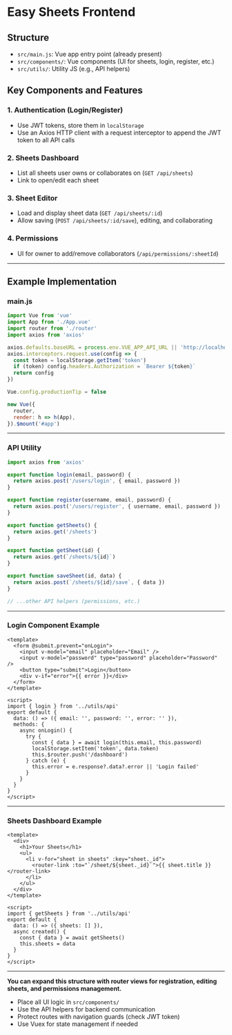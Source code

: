 # Easy Sheets Frontend

## Structure
- `src/main.js`: Vue app entry point (already present)
- `src/components/`: Vue components (UI for sheets, login, register, etc.)
- `src/utils/`: Utility JS (e.g., API helpers)

## Key Components and Features

### 1. Authentication (Login/Register)
- Use JWT tokens, store them in `localStorage`
- Use an Axios HTTP client with a request interceptor to append the JWT token to all API calls

### 2. Sheets Dashboard
- List all sheets user owns or collaborates on (`GET /api/sheets`)
- Link to open/edit each sheet

### 3. Sheet Editor
- Load and display sheet data (`GET /api/sheets/:id`)
- Allow saving (`POST /api/sheets/:id/save`), editing, and collaborating

### 4. Permissions
- UI for owner to add/remove collaborators (`/api/permissions/:sheetId`)

---

## Example Implementation

### main.js
```javascript name=frontend/src/main.js url=https://github.com/chandansripathi/easy-sheets/blob/main/frontend/src/main.js
import Vue from 'vue'
import App from './App.vue'
import router from './router'
import axios from 'axios'

axios.defaults.baseURL = process.env.VUE_APP_API_URL || 'http://localhost:8080/api'
axios.interceptors.request.use(config => {
  const token = localStorage.getItem('token')
  if (token) config.headers.Authorization = `Bearer ${token}`
  return config
})

Vue.config.productionTip = false

new Vue({
  router,
  render: h => h(App),
}).$mount('#app')
```

---

### API Utility
```javascript name=frontend/src/utils/api.js
import axios from 'axios'

export function login(email, password) {
  return axios.post('/users/login', { email, password })
}

export function register(username, email, password) {
  return axios.post('/users/register', { username, email, password })
}

export function getSheets() {
  return axios.get('/sheets')
}

export function getSheet(id) {
  return axios.get(`/sheets/${id}`)
}

export function saveSheet(id, data) {
  return axios.post(`/sheets/${id}/save`, { data })
}

// ...other API helpers (permissions, etc.)
```

---

### Login Component Example
```vue name=frontend/src/components/Login.vue
<template>
  <form @submit.prevent="onLogin">
    <input v-model="email" placeholder="Email" />
    <input v-model="password" type="password" placeholder="Password" />
    <button type="submit">Login</button>
    <div v-if="error">{{ error }}</div>
  </form>
</template>

<script>
import { login } from '../utils/api'
export default {
  data: () => ({ email: '', password: '', error: '' }),
  methods: {
    async onLogin() {
      try {
        const { data } = await login(this.email, this.password)
        localStorage.setItem('token', data.token)
        this.$router.push('/dashboard')
      } catch (e) {
        this.error = e.response?.data?.error || 'Login failed'
      }
    }
  }
}
</script>
```

---

### Sheets Dashboard Example
```vue name=frontend/src/components/SheetsDashboard.vue
<template>
  <div>
    <h1>Your Sheets</h1>
    <ul>
      <li v-for="sheet in sheets" :key="sheet._id">
        <router-link :to="`/sheet/${sheet._id}`">{{ sheet.title }}</router-link>
      </li>
    </ul>
  </div>
</template>

<script>
import { getSheets } from '../utils/api'
export default {
  data: () => ({ sheets: [] }),
  async created() {
    const { data } = await getSheets()
    this.sheets = data
  }
}
</script>
```

---

**You can expand this structure with router views for registration, editing sheets, and permissions management.**

- Place all UI logic in `src/components/`
- Use the API helpers for backend communication
- Protect routes with navigation guards (check JWT token)
- Use Vuex for state management if needed
